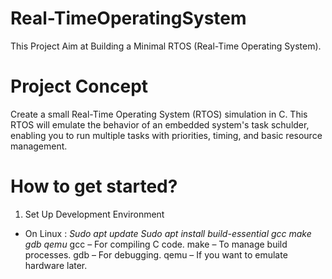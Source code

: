 # Real-TimeOperatingSystem
This Project Aim at Building a Minimal RTOS (Real-Time Operating System).

# Project Concept
Create a small Real-Time Operating System (RTOS) simulation in C.
This RTOS will emulate the behavior of an embedded system's task schulder, enabling you to run multiple tasks with priorities, timing, and basic resource management.

# How to get started?
1. Set Up Development Environment
- On Linux : 
    *Sudo apt update*
    *Sudo apt install build-essential gcc make gdb qemu*
gcc – For compiling C code.
make – To manage build processes.
gdb – For debugging.
qemu – If you want to emulate hardware later.